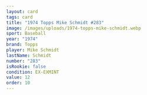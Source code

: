 ```yaml
---
layout: card
tags: card
title: "1974 Topps Mike Schmidt #283"
image: /images/uploads/1974-topps-mike-schmidt.webp
sport: Baseball
year: "1974"
brand: Topps
player: Mike Schmidt
lastName: Schmidt
number: "283"
isRookie: false
condition: EX-EXMINT
value: 12
order: 10
---
```

